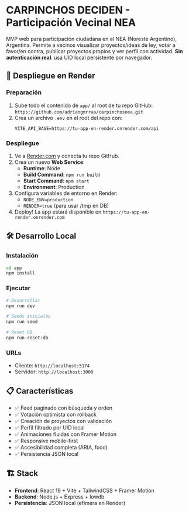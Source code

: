# CARPINCHOS DECIDEN - Participación Vecinal NEA

MVP web para participación ciudadana en el NEA (Noreste Argentino), Argentina. Permite a vecinos visualizar proyectos/ideas de ley, votar a favor/en contra, publicar proyectos propios y ver perfil con actividad. **Sin autenticación real**: usa UID local persistente por navegador.

## 🚀 Despliegue en Render

### Preparación
1. Sube todo el contenido de `app/` al root de tu repo GitHub: `https://github.com/adriangmrraa/carpinchosnea.git`
2. Crea un archivo `.env` en el root del repo con:
   ```
   VITE_API_BASE=https://tu-app-en-render.onrender.com/api
   ```

### Despliegue
1. Ve a [Render.com](https://render.com) y conecta tu repo GitHub.
2. Crea un nuevo **Web Service**:
   - **Runtime**: Node
   - **Build Command**: `npm run build`
   - **Start Command**: `npm start`
   - **Environment**: Production
3. Configura variables de entorno en Render:
   - `NODE_ENV=production`
   - `RENDER=true` (para usar /tmp en DB)
4. Deploy! La app estará disponible en `https://tu-app-en-render.onrender.com`

## 🛠 Desarrollo Local

### Instalación
```bash
cd app
npm install
```

### Ejecutar
```bash
# Desarrollar
npm run dev

# Seeds iniciales
npm run seed

# Reset DB
npm run reset:db
```

### URLs
- Cliente: `http://localhost:5174`
- Servidor: `http://localhost:3000`

## 📋 Características
- ✅ Feed paginado con búsqueda y orden
- ✅ Votación optimista con rollback
- ✅ Creación de proyectos con validación
- ✅ Perfil filtrado por UID local
- ✅ Animaciones fluidas con Framer Motion
- ✅ Responsive mobile-first
- ✅ Accesibilidad completa (ARIA, foco)
- ✅ Persistencia JSON local

## 🏗 Stack
- **Frontend**: React 19 + Vite + TailwindCSS + Framer Motion
- **Backend**: Node.js + Express + lowdb
- **Persistencia**: JSON local (efímera en Render)